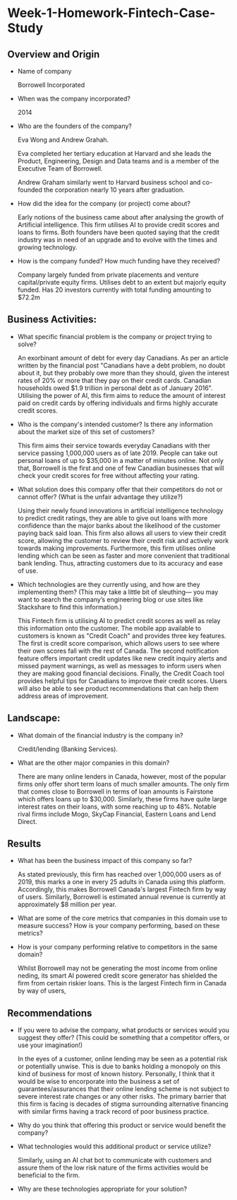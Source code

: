 # Week-1-Homework-Fintech-Case-Study
## Overview and Origin

* Name of company

    Borrowell Incorporated

* When was the company incorporated?

    2014

* Who are the founders of the company?

    Eva Wong and Andrew Grahah.

    Eva completed her tertiary education at Harvard and she leads the Product, Engineering, Design and Data teams and is a member of the Executive Team of Borrowell. 
    
    Andrew Graham similarly went to Harvard business school and co-founded the corporation nearly 10 years after graduation.

* How did the idea for the company (or project) come about?

    Early notions of the business came about after analysing the growth of Artificial intelligence. This firm utilises AI to provide credit scores and loans to firms. Both founders have been quoted saying that the credit industry
    was in need of an upgrade and to evolve with the times and growing technology.

* How is the company funded? How much funding have they received?

    Company largely funded from private placements and venture capital/private equity firms. Utilises debt to an extent but majorly equity funded. Has 20 investors currently with total funding amounting to $72.2m


## Business Activities:

* What specific financial problem is the company or project trying to solve? 

    An exorbinant amount of debt for every day Canadians. As per an article written by the financial post "Canadians have a debt problem, no doubt about it, but they probably owe more than they should, given the interest rates of 20% or more that they pay on their credit cards. Canadian households owed $1.9 trillion in personal debt as of January 2016". Utilising the power of AI, this firm aims to reduce the amount of interest paid on credit cards by offering individuals and firms highly accurate credit scores. 


* Who is the company's intended customer?  Is there any information about the market size of this set of customers?

    This firm aims their service towards everyday Canadians with ther service passing 1,000,000 users as of late 2019. People can take out personal loans of up to $35,000 in a matter of minutes online. Not only that, Borrowell is the first and one of few Canadian businesses that will check your credit scores for free without affecting your rating. 

* What solution does this company offer that their competitors do not or cannot offer? (What is the unfair advantage they utilize?)

    Using their newly found innovations in artificial intelligence technology to predict credit ratings, they are able to give out loans with more confidence than the major banks about the likelihood of the customer paying back said loan. This firm also allows all users to view their credit score, allowing the customer to review their credit risk and actively work towards making improvements. Furthermore, this firm utilises online lending which can be seen as faster and more convenient that traditional bank lending. Thus, attracting customers due to its accuracy and ease of use. 


* Which technologies are they currently using, and how are they implementing them? (This may take a little bit of sleuthing–– you may want to search the company’s engineering blog or use sites like Stackshare to find this information.)

    This Fintech firm is utilising AI to predict credit scores as well as relay this information onto the customer. The mobile app available to customers is known as "Credit Coach" and provides three key features. The first is credit score comparison, which allows users to see where their own scores fall with the rest of Canada. The second notification feature offers important credit updates like new credit inquiry alerts and missed payment warnings, as well as messages to inform users when they are making good financial decisions. Finally, the Credit Coach tool provides helpful tips for Canadians to improve their credit scores. Users will also be able to see product recommendations that can help them address areas of improvement.


## Landscape:

* What domain of the financial industry is the company in?

    Credit/lending (Banking Services).

* What are the other major companies in this domain?

    There are many online lenders in Canada, however, most of the popular firms only offer short term loans of much smaller amounts. The only firm that comes close to Borrowell in terms of loan amounts is Fairstone which offers loans up to $30,000. Similarly, these firms have quite large interest rates on their loans, with some reaching up to 48%. Notable rival firms include Mogo, SkyCap Financial, Eastern Loans and Lend Direct.


## Results

* What has been the business impact of this company so far?

    As stated previously, this firm has reached over 1,000,000 users as of 2019, this marks a one in every 25 adults in Canada using this platform. Accordingly, this makes Borrowell Canada's largest Fintech firm by way of users. Similarly, Borrowell is estimated annual revenue is currently at approximately $8 million per year.  

* What are some of the core metrics that companies in this domain use to measure success? How is your company performing, based on these metrics?

* How is your company performing relative to competitors in the same domain?

    Whilst Borrowell may not be generating the most income from online neding, its smart AI powered credit score generator has shielded the firm from certain riskier loans. This is the largest Fintech firm in Canada by way of users, 


## Recommendations

* If you were to advise the company, what products or services would you suggest they offer? (This could be something that a competitor offers, or use your imagination!)

    In the eyes of a customer, online lending may be seen as a potential risk or potentially unwise. This is due to banks holding a monopoly on this kind of business for most of known history. 
    Personally, I think that it would be wise to encorporate into the business a set of guarantees/assurances that their online lending scheme is not subject to severe interest rate changes or any other risks. The primary barrier that this firm is facing is decades of stigma surrounding alternative financing with similar firms having a track record of poor business practice. 

* Why do you think that offering this product or service would benefit the company?
    

* What technologies would this additional product or service utilize?

    Similarly, using an AI chat bot to communicate with customers and assure them of the low risk nature of the firms activities would be beneficial to the firm. 

* Why are these technologies appropriate for your solution?

